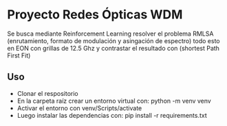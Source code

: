 # Proyecto Redes Ópticas WDM

Se busca mediante Reinforcement Learning resolver el problema RMLSA (enrutamiento, formato de modulación y asingación de espectro) todo esto en EON con grillas de 12.5 Ghz y contrastar el resultado con (shortest Path First Fit)

## Uso

- Clonar el respositorio
- En la carpeta raíz crear un entorno virtual con: python -m venv venv
- Activar el entorno con venv/Scripts/activate
- Luego instalar las dependencias con: pip install -r requirements.txt

